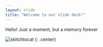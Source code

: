 ```yaml
---
layout: slide
title: "Welcome to our slide deck!"
---
```


Hello! Just a moment, but a memory forever

![skitchtocat](https://octodex.github.com/images/securitocat.png)
{: .center}
